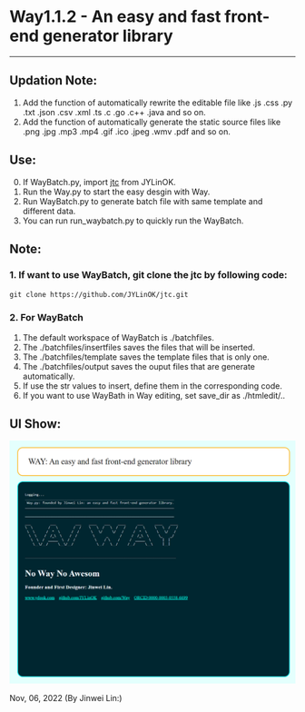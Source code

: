 # Way1.1.2 - An easy and fast front-end generator library
***

## Updation Note: 

1. Add the function of automatically rewrite the editable file like .js .css .py .txt .json .csv .xml .ts .c .go .c++ .java and so on.
2. Add the function of automatically generate the static source files like .png .jpg .mp3 .mp4 .gif .ico .jpeg .wmv .pdf and so on.

## Use:
0. If WayBatch.py, import [jtc](https://github.com/JYLinOK/jtc) from JYLinOK.
1. Run the Way.py to start the easy desgin with Way.
2. Run WayBatch.py to generate batch file with same template and different data. 
3. You can run run_waybatch.py to quickly run the WayBatch.

## Note:
### 1. If want to use WayBatch, git clone the jtc by following code:
```git
git clone https://github.com/JYLinOK/jtc.git
```

### 2. For WayBatch
1. The default workspace of WayBatch is ./batchfiles.
2. The ./batchfiles/insertfiles saves the files that will be inserted.
3. The ./batchfiles/template saves the template files that is only one.
4. The ./batchfiles/output saves the ouput files that are generate automatically. 
5. If use the str values to insert, define them in the corresponding code.
6. If you want to use WayBath in Way editing, set save_dir as ./htmledit/.. 


## UI Show:
![image](https://github.com/JYLinOK/Way/blob/main/readme/way.png)



Nov, 06, 2022
(By Jinwei Lin:)
